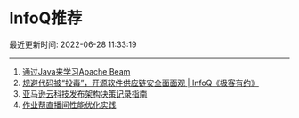 # InfoQ推荐

最近更新时间: 2022-06-28 11:33:19

--- 
1. [通过Java来学习Apache Beam](https://www.infoq.cn/article/DNHzwEIkQyJgShdGHz6L) 
2. [规避代码被“投毒”，开源软件供应链安全面面观 | InfoQ《极客有约》](https://www.infoq.cn/article/EgmPvTu4Ik9xeFJ8qToL) 
3. [亚马逊云科技发布架构决策记录指南](https://www.infoq.cn/article/6aLhRfRH7BPfGL3del9I) 
4. [作业帮直播间性能优化实践](https://www.infoq.cn/article/LusTLR314yoOMVFvaYI4) 
